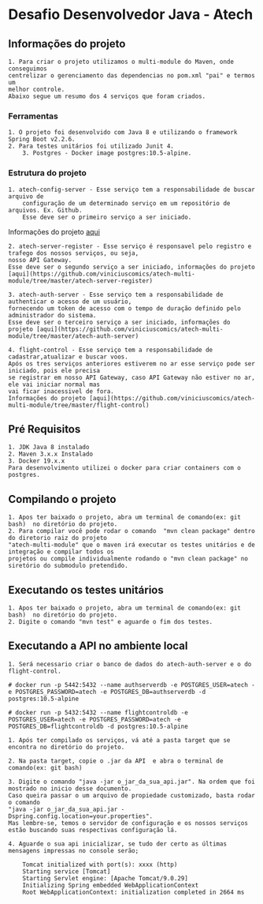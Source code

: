 # Desafio Desenvolvedor Java - Atech

## Informações do projeto
	1. Para criar o projeto utilizamos o multi-module do Maven, onde conseguimos 
  	centrelizar o gerenciamento das dependencias no pom.xml "pai" e termos um
  	melhor controle.
  	Abaixo segue um resumo dos 4 serviços que foram criados.

### Ferramentas
	1. O projeto foi desenvolvido com Java 8 e utilizando o framework Spring Boot v2.2.6.
	2. Para testes unitários foi utilizado Junit 4.
        3. Postgres - Docker image postgres:10.5-alpine.
  
### Estrutura do projeto  
  	1. atech-config-server - Esse serviço tem a responsabilidade de buscar arquivo de 
    	configuração de um determinado serviço em um repositório de arquivos. Ex. Github.
     	Esse deve ser o primeiro serviço a ser iniciado.	
   Informações do projeto [aqui](https://github.com/viniciuscomics/atech-multi-module/tree/master/atech-config-server)
       
  	2. atech-server-register - Esse serviço é responsavel pelo registro e trafego dos nossos serviços, ou seja,
	nosso API Gateway.
	Esse deve ser o segundo serviço a ser iniciado, informações do projeto [aqui](https://github.com/viniciuscomics/atech-multi-module/tree/master/atech-server-register)
	
	3. atech-auth-server - Esse serviço tem a responsabilidade de authenticar o acesso de um usuário,
	fornecendo um token de acesso com o tempo de duração definido pelo administrador do sistema.
	Esse deve ser o terceiro serviço a ser iniciado, informações do projeto [aqui](https://github.com/viniciuscomics/atech-multi-module/tree/master/atech-auth-server)
	
	4. flight-control - Esse serviço tem a responsabilidade de cadastrar,atualizar e buscar voos.
	Após os tres serviços anteriores estiverem no ar esse serviço pode ser iniciado, pois ele precisa 
	se registrar em nosso API Gateway, caso API Gateway não estiver no ar, ele vai iniciar normal mas 
	vai ficar inacessivel de fora.
	Informações do projeto [aqui](https://github.com/viniciuscomics/atech-multi-module/tree/master/flight-control)
	
## Pré Requisitos 
	1. JDK Java 8 instalado
	2. Maven 3.x.x Instalado
	3. Docker 19.x.x
	Para desenvolvimento utilizei o docker para criar containers com o postgres.	
		
## Compilando o projeto

	1. Apos ter baixado o projeto, abra um terminal de comando(ex: git bash)  no diretório do projeto.
	2. Para compilar você pode rodar o comando  "mvn clean package" dentro do diretorio raiz do projeto
	"atech-multi-module" que o maven irá executar os testes unitários e de integração e compilar todos os 
	projetos ou compile individualmente rodando o "mvn clean package" no siretório do submodulo pretendido.
	
## Executando os testes unitários
	1. Apos ter baixado o projeto, abra um terminal de comando(ex: git bash)  no diretório do projeto.
	2. Digite o comando "mvn test" e aguarde o fim dos testes.
		 
## Executando a API no ambiente local
	
	1. Será necessario criar o banco de dados do atech-auth-server e o do flight-control.
	
	# docker run -p 5442:5432 --name authserverdb -e POSTGRES_USER=atech -e POSTGRES_PASSWORD=atech -e POSTGRES_DB=authserverdb -d postgres:10.5-alpine
	
	# docker run -p 5432:5432 --name flightcontroldb -e POSTGRES_USER=atech -e POSTGRES_PASSWORD=atech -e POSTGRES_DB=flightcontroldb -d postgres:10.5-alpine	
	
	1. Após ter compilado os serviços, vá até a pasta target que se encontra no diretório do projeto.

	2. Na pasta target, copie o .jar da API  e abra o terminal de comando(ex: git bash)
	
	3. Digite o comando "java -jar o_jar_da_sua_api.jar". Na ordem que foi mostrado no inicio desse documento.
	Caso queira passar o um arquivo de propiedade customizado, basta rodar o comando 
	"java -jar o_jar_da_sua_api.jar -Dspring.config.location=your.properties".
	Mas lembre-se, temos o servidor de configuração e os nossos serviços estão buscando suas respectivas configuração lá.
	
	4. Aguarde o sua api inicializar, se tudo der certo as últimas mensagens impressas no console serão;
		
		Tomcat initialized with port(s): xxxx (http)
		Starting service [Tomcat]
		Starting Servlet engine: [Apache Tomcat/9.0.29]
		Initializing Spring embedded WebApplicationContext
		Root WebApplicationContext: initialization completed in 2664 ms	
